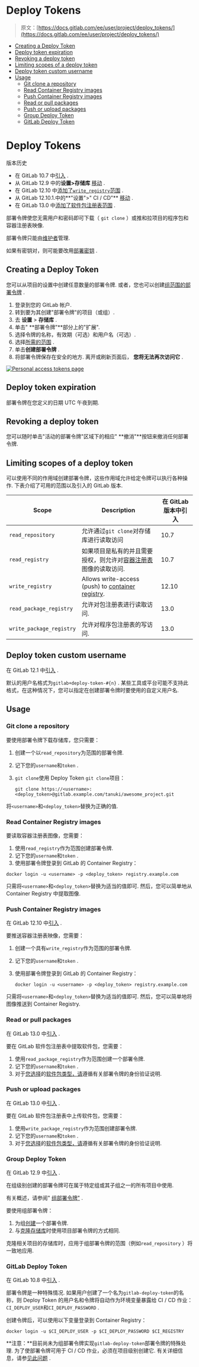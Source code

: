 # Deploy Tokens

> 原文：[https://docs.gitlab.com/ee/user/project/deploy_tokens/](https://docs.gitlab.com/ee/user/project/deploy_tokens/)

*   [Creating a Deploy Token](#creating-a-deploy-token)
*   [Deploy token expiration](#deploy-token-expiration)
*   [Revoking a deploy token](#revoking-a-deploy-token)
*   [Limiting scopes of a deploy token](#limiting-scopes-of-a-deploy-token)
*   [Deploy token custom username](#deploy-token-custom-username)
*   [Usage](#usage)
    *   [Git clone a repository](#git-clone-a-repository)
    *   [Read Container Registry images](#read-container-registry-images)
    *   [Push Container Registry images](#push-container-registry-images)
    *   [Read or pull packages](#read-or-pull-packages)
    *   [Push or upload packages](#push-or-upload-packages)
    *   [Group Deploy Token](#group-deploy-token)
    *   [GitLab Deploy Token](#gitlab-deploy-token)

# Deploy Tokens[](#deploy-tokens "Permalink")

版本历史

*   在 GitLab 10.7 中[引入](https://gitlab.com/gitlab-org/gitlab-foss/-/merge_requests/17894) .
*   从 GitLab 12.9 中的**设置>存储库** [移动](https://gitlab.com/gitlab-org/gitlab/-/issues/199370) .
*   在 GitLab 12.10 中[添加了`write_registry`范围](https://gitlab.com/gitlab-org/gitlab/-/issues/22743) .
*   从 GitLab 12.10.1.中的**"设置">" CI / CD"** [移动](https://gitlab.com/gitlab-org/gitlab/-/merge_requests/29280) .
*   在 GitLab 13.0 中[添加了软件包注册表范围](https://gitlab.com/gitlab-org/gitlab/-/issues/213566) .

部署令牌使您无需用户和密码即可下载（ `git clone` ）或推和拉项目的程序包和容器注册表映像.

部署令牌只能由[维护者](../../permissions.html)管理.

如果有密钥对，则可能要改用[部署密钥](../../../ssh/README.html#deploy-keys) .

## Creating a Deploy Token[](#creating-a-deploy-token "Permalink")

您可以从项目的设置中创建任意数量的部署令牌. 或者，您也可以创建[组范围的部署令牌](#group-deploy-token) .

1.  登录到您的 GitLab 帐户.
2.  转到要为其创建"部署令牌"的项目（或组）.
3.  去 **设置** > **存储库** .
4.  单击" **部署令牌"**部分上的"扩展".
5.  选择令牌的名称，有效期（可选）和用户名（可选）.
6.  选择[所需的范围](#limiting-scopes-of-a-deploy-token) .
7.  单击**创建部署令牌** .
8.  将部署令牌保存在安全的地方. 离开或刷新页面后， **您将无法再次访问它** .

[![Personal access tokens page](img/90bcd1f29936328bfb5d344868b8bb81.png)](img/deploy_tokens.png)

## Deploy token expiration[](#deploy-token-expiration "Permalink")

部署令牌在您定义的日期 UTC 午夜到期.

## Revoking a deploy token[](#revoking-a-deploy-token "Permalink")

您可以随时单击"活动的部署令牌"区域下的相应" **撤消"**按钮来撤消任何部署令牌.

## Limiting scopes of a deploy token[](#limiting-scopes-of-a-deploy-token "Permalink")

可以使用不同的作用域创建部署令牌，这些作用域允许给定令牌可以执行各种操作. 下表介绍了可用的范围以及引入的 GitLab 版本.

| Scope | Description | 在 GitLab 版本中引入 |
| --- | --- | --- |
| `read_repository` | 允许通过`git clone`对存储库进行读取访问 | 10.7 |
| `read_registry` | 如果项目是私有的并且需要授权，则允许对[容器注册表](../../packages/container_registry/index.html)图像的读取访问. | 10.7 |
| `write_registry` | Allows write-access (push) to [container registry](../../packages/container_registry/index.html). | 12.10 |
| `read_package_registry` | 允许对包注册表进行读取访问. | 13.0 |
| `write_package_registry` | 允许对程序包注册表的写访问. | 13.0 |

## Deploy token custom username[](#deploy-token-custom-username "Permalink")

在 GitLab 12.1 中[引入](https://gitlab.com/gitlab-org/gitlab-foss/-/merge_requests/29639) .

默认的用户名格式为`gitlab+deploy-token-#{n}` . 某些工具或平台可能不支持此格式，在这种情况下，您可以指定在创建部署令牌时要使用的自定义用户名.

## Usage[](#usage "Permalink")

### Git clone a repository[](#git-clone-a-repository "Permalink")

要使用部署令牌下载存储库，您只需要：

1.  创建一个以`read_repository`为范围的部署令牌.
2.  记下您的`username`和`token` .
3.  `git clone`使用 Deploy Token `git clone`项目：

    ```
    git clone https://<username>:<deploy_token>@gitlab.example.com/tanuki/awesome_project.git 
    ```

将`<username>`和`<deploy_token>`替换为正确的值.

### Read Container Registry images[](#read-container-registry-images "Permalink")

要读取容器注册表图像，您需要：

1.  使用`read_registry`作为范围创建部署令牌.
2.  记下您的`username`和`token` .
3.  使用部署令牌登录到 GitLab 的 Container Registry：

```
docker login -u <username> -p <deploy_token> registry.example.com 
```

只需将`<username>`和`<deploy_token>`替换为适当的值即可. 然后，您可以简单地从 Container Registry 中提取图像.

### Push Container Registry images[](#push-container-registry-images "Permalink")

在 GitLab 12.10 中[引入](https://gitlab.com/gitlab-org/gitlab/-/issues/22743) .

要推送容器注册表映像，您需要：

1.  创建一个具有`write_registry`作为范围的部署令牌.
2.  记下您的`username`和`token` .
3.  使用部署令牌登录到 GitLab 的 Container Registry：

    ```
    docker login -u <username> -p <deploy_token> registry.example.com 
    ```

只需将`<username>`和`<deploy_token>`替换为适当的值即可. 然后，您可以简单地将图像推送到 Container Registry.

### Read or pull packages[](#read-or-pull-packages "Permalink")

在 GitLab 13.0 中[引入](https://gitlab.com/gitlab-org/gitlab/-/issues/213566) .

要在 GitLab 软件包注册表中提取软件包，您需要：

1.  使用`read_package_registry`作为范围创建一个部署令牌.
2.  记下您的`username`和`token` .
3.  对于[您选择](./../../packages/index.html)的[软件包类型，请](./../../packages/index.html)遵循有关部署令牌的身份验证说明.

### Push or upload packages[](#push-or-upload-packages "Permalink")

在 GitLab 13.0 中[引入](https://gitlab.com/gitlab-org/gitlab/-/issues/213566) .

要在 GitLab 软件包注册表中上传软件包，您需要：

1.  使用`write_package_registry`作为范围创建部署令牌.
2.  记下您的`username`和`token` .
3.  对于[您选择](./../../packages/index.html)的[软件包类型，请](./../../packages/index.html)遵循有关部署令牌的身份验证说明.

### Group Deploy Token[](#group-deploy-token "Permalink")

在 GitLab 12.9 中[引入](https://gitlab.com/gitlab-org/gitlab/-/issues/21765) .

在组级别创建的部署令牌可在属于特定组或其子组之一的所有项目中使用.

有关概述，请参阅" [组部署令牌"](https://youtu.be/8kxTJvaD9ks) .

要使用组部署令牌：

1.  为组[创建](#creating-a-deploy-token)一个部署令牌.
2.  与[克隆存储库](#git-clone-a-repository)时使用项目部署令牌的方式相同.

克隆相关项目的存储库时，应用于组部署令牌的范围（例如`read_repository` ）将一致地应用.

### GitLab Deploy Token[](#gitlab-deploy-token "Permalink")

在 GitLab 10.8 中[引入](https://gitlab.com/gitlab-org/gitlab-foss/-/merge_requests/18414) .

部署令牌是一种特殊情况. 如果用户创建了一个名为`gitlab-deploy-token`的名称，则 Deploy Token 的用户名和令牌将自动作为环境变量暴露给 CI / CD 作业： `CI_DEPLOY_USER`和`CI_DEPLOY_PASSWORD` .

创建令牌后，可以使用以下变量登录到 Container Registry：

```
docker login -u $CI_DEPLOY_USER -p $CI_DEPLOY_PASSWORD $CI_REGISTRY 
```

**注意：**目前尚未为组部署令牌实现`gitlab-deploy-token`部署令牌的特殊处理. 为了使部署令牌可用于 CI / CD 作业，必须在项目级别创建它. 有关详细信息，请参[见此问题](https://gitlab.com/gitlab-org/gitlab/-/issues/214014) .